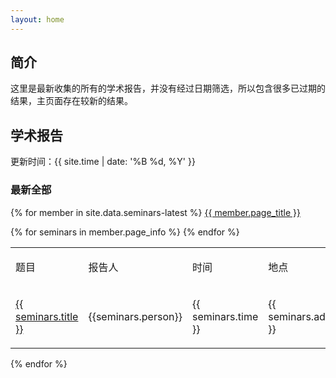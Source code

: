 ```yaml
---
layout: home
---
```

## 简介

这里是最新收集的所有的学术报告，并没有经过日期筛选，所以包含很多已过期的结果，主页面存在较新的结果。

## 学术报告

更新时间：{{ site.time | date: '%B %d, %Y' }}

### 最新全部

{% for member in site.data.seminars-latest %}
<a href="{{ member.page_url }}">{{ member.page_title }} </a>
<table>
  <tbody>
    <tr>
		<td><p>题目</p></td>
		<td><p>报告人</p></td>
		<td><p>时间</p></td>
		<td><p>地点</p></td>
		<td><p>详细信息</p></td>
    </tr>
    {% for seminars in member.page_info %}
    <tr>
    	<td><a href="{{ seminars.href }}">{{ seminars.title }}</a></td>
        <td><p>{{seminars.person}}</p></td>
        <td><p>{{ seminars.time }}</p></td>
		<td><p>{{ seminars.address }}</p></td>
		<td><p>{{ seminars.info }}</p></td>
    </tr>
    {% endfor %}
    </tbody>
</table>
{% endfor %}